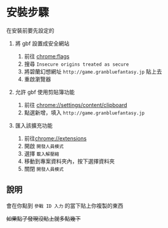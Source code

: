 # 安裝步驟

在安裝前要先設定的

1. 將 gbf 設置成安全網站

    1. 前往 [chrome:flags](chrome:flags)
    2. 搜尋 `Insecure origins treated as secure`
    3. 將碧蘭幻想網址 `http://game.granbluefantasy.jp` 貼上去
    4. 重啟瀏覽器

2. 允許 gbf 使用剪貼簿功能

   1. 前往 [chrome://settings/content/clipboard](chrome://settings/content/clipboard)
   2. 點選新增，填入 `http://game.granbluefantasy.jp`

3. 匯入該擴充功能

    1. 前往[chrome://extensions](chrome://extensions)
    2. 開啟 `開發人員模式`
    3. 選擇 `載入解壓縮`
    4. 移動到專案資料夾內，按下選擇資料夾
    5. 關閉 `開發人員模式`

## 說明

會在你點到 `參戰 ID 入力` 的當下貼上你複製的東西

~~如果點了發現沒貼上就多點幾下~~
